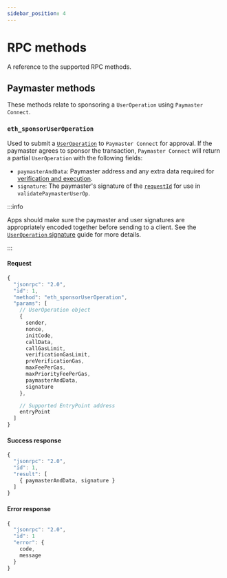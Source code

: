 ```yaml
---
sidebar_position: 4
---
```


# RPC methods

A reference to the supported RPC methods.

## Paymaster methods

These methods relate to sponsoring a `UserOperation` using `Paymaster Connect`.

### `eth_sponsorUserOperation`

Used to submit a [`UserOperation`](../../introduction/erc-4337-overview.md#useroperation) to `Paymaster Connect` for approval. If the paymaster agrees to sponsor the transaction, `Paymaster Connect` will return a partial `UserOperation` with the following fields:

- `paymasterAndData`: Paymaster address and any extra data required for [verification and execution](../../introduction/erc-4337-overview.md#entrypoint).
- `signature`: The paymaster's signature of the [`requestId`](../../guides/useroperation-signatures.md#the-requestid) for use in `validatePaymasterUserOp`.

:::info

Apps should make sure the paymaster and user signatures are appropriately encoded together before sending to a client. See the [`UserOperation` signature](../../guides/useroperation-signatures.md) guide for more details.

:::

#### Request

```typescript
{
  "jsonrpc": "2.0",
  "id": 1,
  "method": "eth_sponsorUserOperation",
  "params": [
    // UserOperation object
    {
      sender,
      nonce,
      initCode,
      callData,
      callGasLimit,
      verificationGasLimit,
      preVerificationGas,
      maxFeePerGas,
      maxPriorityFeePerGas,
      paymasterAndData,
      signature
    },

    // Supported EntryPoint address
    entryPoint
  ]
}
```

#### Success response

```typescript
{
  "jsonrpc": "2.0",
  "id": 1,
  "result": [
    { paymasterAndData, signature }
  ]
}
```

#### Error response

```typescript
{
  "jsonrpc": "2.0",
  "id": 1
  "error": {
    code,
    message
  }
}
```
